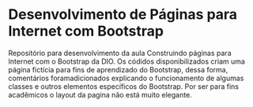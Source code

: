 # Desenvolvimento de Páginas para Internet com Bootstrap
Repositório para desenvolvimento da aula Construindo páginas para Internet com o Bootstrap da DIO.
Os códidos disponibilizados criam uma página fictícia para fins de aprendizado do Bootstrap, dessa forma, comentários foramadicionados explicando o funcionamento de algumas classes e outros elementos específicos do Bootstrap.
Por ser para fins acadêmicos o layout da pagina não está muito elegante.
